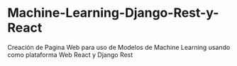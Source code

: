 # Machine-Learning-Django-Rest-y-React
Creación de Pagina Web para uso de Modelos de Machine Learning usando como plataforma Web React y Django Rest
